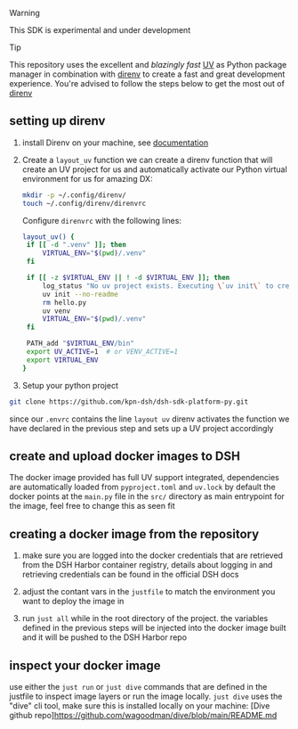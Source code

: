 > [!WARNING]
> This SDK is experimental and under development

> [!TIP]
> This repository uses the excellent and _blazingly fast_ [UV](https://github.com/astral-sh/uv) as Python package manager in combination with [direnv](https://github.com/direnv/direnv) to create a fast and great development experience. You're advised to follow the steps below to get the most out of [direnv](https://github.com/direnv/direnv)

## setting up direnv

1. install Direnv on your machine, see [documentation](https://direnv.net/)

2. Create a `layout_uv` function
   we can create a direnv function that will create an UV project for us and automatically activate
   our Python virtual environment for us for amazing DX:

   ```bash
   mkdir -p ~/.config/direnv/
   touch ~/.config/direnv/direnvrc
   ```

   Configure `direnvrc` with the following lines:

   ```bash
   layout_uv() {
    if [[ -d ".venv" ]]; then
        VIRTUAL_ENV="$(pwd)/.venv"
    fi

    if [[ -z $VIRTUAL_ENV || ! -d $VIRTUAL_ENV ]]; then
        log_status "No uv project exists. Executing \`uv init\` to create one."
        uv init --no-readme
        rm hello.py
        uv venv
        VIRTUAL_ENV="$(pwd)/.venv"
    fi

    PATH_add "$VIRTUAL_ENV/bin"
    export UV_ACTIVE=1  # or VENV_ACTIVE=1
    export VIRTUAL_ENV
   }
   ```

3. Setup your python project

```bash
git clone https://github.com/kpn-dsh/dsh-sdk-platform-py.git
```

since our `.envrc` contains the line `layout uv` direnv activates the function we have declared in
the previous step and sets up a UV project accordingly

## create and upload docker images to DSH

The docker image provided has full UV support integrated, dependencies are automatically loaded from `pyproject.toml` and `uv.lock`
by default the docker points at the `main.py` file in the `src/` directory as main entrypoint for the image, feel free to change this as seen fit

## creating a docker image from the repository

1. make sure you are logged into the docker credentials that are retrieved from the DSH Harbor container registry, details about logging in and retrieving credentials can be found in the official DSH docs

2. adjust the contant vars in the `justfile` to match the environment you want to deploy the image in

3. run `just all` while in the root directory of the project. the variables defined in the previous steps will be injected into the docker image built and it will be pushed to the DSH Harbor repo

## inspect your docker image

use either the `just run` or `just dive` commands that are defined in the justfile to inspect image layers or run the image locally.
`just dive` uses the "dive" cli tool, make sure this is installed locally on your machine: [Dive github repo]https://github.com/wagoodman/dive/blob/main/README.md
